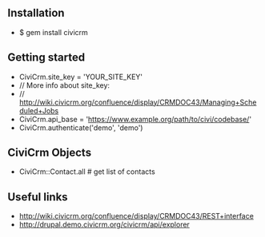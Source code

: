 ## Installation

* $ gem install civicrm

## Getting started

* CiviCrm.site_key = 'YOUR_SITE_KEY'
* // More info about site_key:
* // http://wiki.civicrm.org/confluence/display/CRMDOC43/Managing+Scheduled+Jobs
* CiviCrm.api_base = 'https://www.example.org/path/to/civi/codebase/'
* CiviCrm.authenticate('demo', 'demo')

## CiviCrm Objects

* CiviCrm::Contact.all    # get list of contacts

## Useful links

* http://wiki.civicrm.org/confluence/display/CRMDOC43/REST+interface
* http://drupal.demo.civicrm.org/civicrm/api/explorer